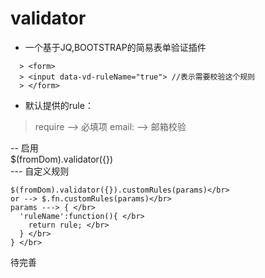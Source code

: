# validator
* 一个基于JQ,BOOTSTRAP的简易表单验证插件 
```
  > <form> 
  > <input data-vd-ruleName="true"> //表示需要校验这个规则 
  > </form>
```
* 默认提供的rule： 
 > require --> 必填项 
 > email: --> 邮箱校验 

-- 启用 </br>
$(fromDom).validator({}) </br> 
--- 自定义规则 </br>
```
$(fromDom).validator({}).customRules(params)</br>
or --> $.fn.customRules(params)</br>
params ---> { </br>
  'ruleName':function(){ </br>
    return rule; </br>
  } </br>
} </br>
```
待完善
